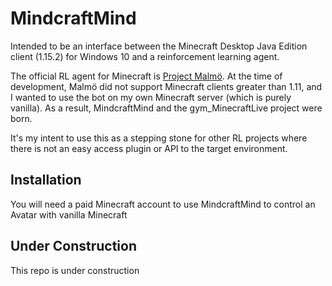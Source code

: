 # MindcraftMind

Intended to be an interface between the Minecraft Desktop Java Edition client (1.15.2) for Windows 10 and a reinforcement learning agent. 

The official RL agent for Minecraft is [Project Malmö](https://github.com/microsoft/malmo). At the time of development, Malmö did not support Minecraft clients greater than 1.11, and I wanted to use the bot on my own Minecraft server (which is purely vanilla). As a result, MindcraftMind and the gym_MinecraftLive project were born. 

It's my intent to use this as a stepping stone for other RL projects where there is not an easy access plugin or API to the target environment.

## Installation

You will need a paid Minecraft account to use MindcraftMind to control an Avatar with vanilla Minecraft

## Under Construction

This repo is under construction